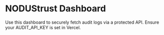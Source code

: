 # NODUStrust Dashboard

Use this dashboard to securely fetch audit logs via a protected API.
Ensure your AUDIT_API_KEY is set in Vercel.
